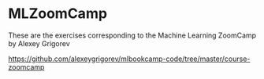 # MLZoomCamp

These are the exercises corresponding to the Machine Learning ZoomCamp by Alexey Grigorev

https://github.com/alexeygrigorev/mlbookcamp-code/tree/master/course-zoomcamp
